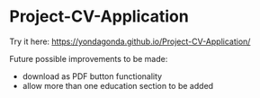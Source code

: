 # Project-CV-Application

Try it here: https://yondagonda.github.io/Project-CV-Application/

Future possible improvements to be made:
- download as PDF button functionality
- allow more than one education section to be added
